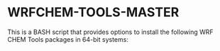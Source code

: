 # WRFCHEM-TOOLS-MASTER
This is a BASH script that provides options to install the following WRF CHEM Tools packages in 64-bit systems:
